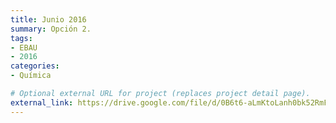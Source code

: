 ```yaml
---
title: Junio 2016
summary: Opción 2.
tags:
- EBAU
- 2016
categories:
- Química

# Optional external URL for project (replaces project detail page).
external_link: https://drive.google.com/file/d/0B6t6-aLmKtoLanh0bk52RmFhNTg/view
---
```


